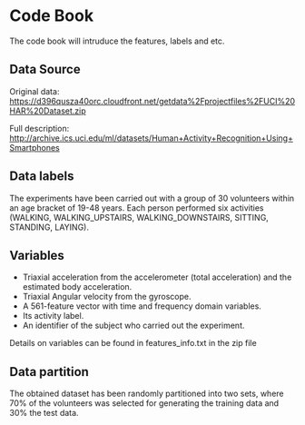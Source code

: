 # Code Book
The code book will intruduce the features, labels and etc.

## Data Source
Original data:
https://d396qusza40orc.cloudfront.net/getdata%2Fprojectfiles%2FUCI%20HAR%20Dataset.zip

Full description:
http://archive.ics.uci.edu/ml/datasets/Human+Activity+Recognition+Using+Smartphones

## Data labels
The experiments have been carried out with a group of 30 volunteers within an age bracket of 19-48 years. Each person performed six activities (WALKING, WALKING_UPSTAIRS, WALKING_DOWNSTAIRS, SITTING, STANDING, LAYING).

## Variables
- Triaxial acceleration from the accelerometer (total acceleration) and the estimated body acceleration.
- Triaxial Angular velocity from the gyroscope. 
- A 561-feature vector with time and frequency domain variables. 
- Its activity label. 
- An identifier of the subject who carried out the experiment.

Details on variables can be found in features_info.txt in the zip file

## Data partition
The obtained dataset has been randomly partitioned into two sets, where 70% of the volunteers was selected for generating the training data and 30% the test data. 



